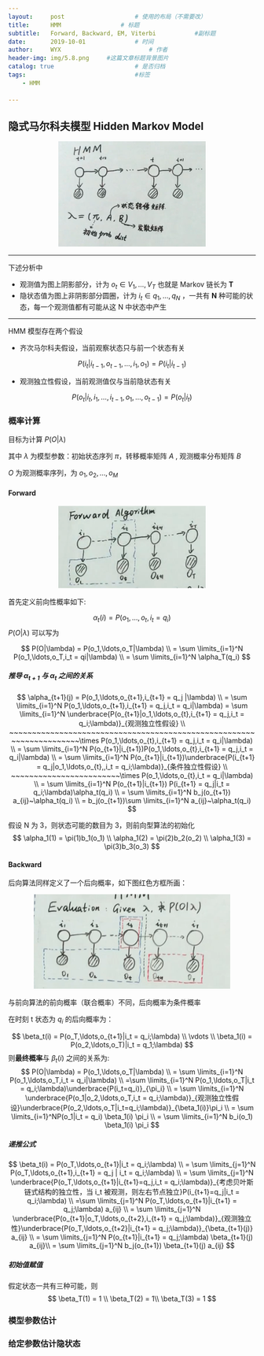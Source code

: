 ```yaml
---
layout:     post   				    # 使用的布局（不需要改）
title:      HMM 				# 标题 
subtitle:   Forward, Backward, EM, Viterbi           #副标题
date:       2019-10-01 				# 时间
author:     WYX 						# 作者
header-img: img/5.8.png 	#这篇文章标题背景图片
catalog: true 						# 是否归档
tags:								#标签
    - HMM

---
```




## 隐式马尔科夫模型 Hidden Markov Model 

<center>
    <img src = "https://github.com/joseph-mutu/Pics/raw/master/%E8%B4%9D%E5%8F%B6%E6%96%AF%E6%8E%A8%E6%96%AD/HMM1.jpg" width = "300"/>
</center>

---

下述分析中

- 观测值为图上阴影部分，计为 $o_t \in {V_1,\ldots,V_T}$ 也就是 Markov 链长为 **T**
- 隐状态值为图上非阴影部分圆圈，计为 $i_t \in q_1,\ldots,q_N$ ，一共有 **N** 种可能的状态，每一个观测值都有可能从这 N 中状态中产生

----

HMM 模型存在两个假设

- 齐次马尔科夫假设，当前观察状态只与前一个状态有关


$$
P(i_t| i_{t-1},o_{t-1},\ldots, i_1,o_1) = P(i_t|i_{t-1})
$$


- 观测独立性假设，当前观测值仅与当前隐状态有关

$$
P(o_t|i_t,i_{1},\ldots,i_{t-1},o_{1},\ldots,o_{t-1}) = P(o_t|i_t)
$$



### 概率计算

目标为计算 $P(O|\lambda)$

其中 $\lambda$ 为模型参数：初始状态序列 $\pi$，转移概率矩阵 $A$ , 观测概率分布矩阵 $B$

$O$ 为观测概率序列，为 $o_1,o_2,\ldots, o_M$

#### Forward 

<center>
    <img src = "https://github.com/joseph-mutu/Pics/raw/master/%E8%B4%9D%E5%8F%B6%E6%96%AF%E6%8E%A8%E6%96%AD/HMM2Forward.png" width = "300"/>
</center>

首先定义前向性概率如下:


$$
\alpha_t(i) = P(o_1,\ldots,o_t,i_t = q_i)
$$
$P(O|\lambda)$ 可以写为


$$
P(O|\lambda) = P(o_1,\ldots,o_T|\lambda) \\
= \sum \limits_{i=1}^N P(o_1,\ldots,o_T,i_t = qi|\lambda) \\
=  \sum \limits_{i=1}^N \alpha_T(q_i)
$$

##### 推导 $\alpha_{t+1}$ 与 $\alpha_t$ 之间的关系

$$
\alpha_{t+1}(j) = P(o_1,\ldots,o_{t+1},i_{t+1} = q_j |\lambda) \\
= \sum \limits_{i=1}^N P(o_1,\ldots,o_{t+1},i_{t+1} = q_j,i_t = q_i|\lambda)
= \sum \limits_{i=1}^N \underbrace{P(o_{t+1}|o_1,\ldots,o_{t},i_{t+1} = q_j,i_t = q_i;\lambda)}_{观测独立性假设} \\ ~~~~~~~~~~~~~~~~~~~~~~~~~~~~~~~~~~~~~~~~~~~~~~~~~~~~~~~~~~~~~~~~~~~~~\times P(o_1,\ldots,o_{t},i_{t+1} = q_j,i_t = q_i|\lambda) \\
=  \sum \limits_{i=1}^N P(o_{t+1}|i_{t+1})P(o_1,\ldots,o_{t},i_{t+1} = q_j,i_t = q_i|\lambda) \\
= \sum \limits_{i=1}^N P(o_{t+1}|i_{t+1})\underbrace{P(i_{t+1} = q_j|o_1,\ldots,o_{t},,i_t = q_i;\lambda)}_{条件独立性假设} \\ ~~~~~~~~~~~~~~~~~~~~~~~~\times P(o_1,\ldots,o_{t},i_t = q_i|\lambda)  \\
= \sum \limits_{i=1}^N P(o_{t+1}|i_{t+1}) P(i_{t+1} = q_j|i_t = q_i;\lambda)\alpha_t(q_i) \\
= \sum \limits_{i=1}^N b_j(o_{t+1}) a_{ij}~\alpha_t(q_i) \\
= b_j(o_{t+1})\sum \limits_{i=1}^N  a_{ij}~\alpha_t(q_i) 
$$

假设 N 为 3，则状态可能的数目为 3，则前向型算法的初始化
$$
\alpha_1(1) = \pi(1)b_1(o_1) \\
\alpha_1(2) = \pi(2)b_2(o_2) \\
\alpha_1(3) = \pi(3)b_3(o_3)
$$




#### Backward

后向算法同样定义了一个后向概率，如下图红色方框所画：

<center>
    <img src = "https://github.com/joseph-mutu/Pics/raw/master/%E8%B4%9D%E5%8F%B6%E6%96%AF%E6%8E%A8%E6%96%AD/HMM3Backward.jpg" width = "400"/>
</center>



与前向算法的前向概率（联合概率）不同，后向概率为条件概率

在时刻 t 状态为 $q_i$ 的后向概率为：


$$
\beta_t(i) = P(o_T,\ldots,o_{t+1}|i_t = q_i;\lambda) \\
\vdots \\
\beta_1(i) = P(o_2,\ldots,o_T)|i_t = q_1;\lambda)
$$
则**最终概率**与 $\beta_t(i)$ 之间的关系为:
$$
P(O|\lambda) = P(o_1,\ldots,o_T|\lambda) \\
= \sum \limits_{i=1}^N P(o_1,\ldots,o_T,i_t = q_i|\lambda) \\
=\sum \limits_{i=1}^N P(o_1,\ldots,o_T|i_t = q_i;\lambda)\underbrace{P(i_t=q_i)}_{\pi_i} \\
= \sum \limits_{i=1}^N \underbrace{P(o_1|o_2,\ldots,o_T,i_t = q_i;\lambda)}_{观测独立性假设}\underbrace{P(o_2,\ldots,o_T|i_t=q_i;\lambda)}_{\beta_1(i)}\pi_i \\
= \sum \limits_{i=1}^NP(o_1|i_t = q_i) \beta_1(i) \pi_i \\
= \sum \limits_{i=1}^N b_i(o_1) \beta_1(i) \pi_i
$$

##### 递推公式

$$
\beta_t(i) = P(o_T,\ldots,o_{t+1}|i_t = q_i;\lambda) \\
= \sum \limits_{j=1}^N P(o_T,\ldots,o_{t+1},i_{t+1} = q_j | i_t = q_i;\lambda) \\
= \sum \limits_{j=1}^N \underbrace{P(o_T,\ldots,o_{t+1}|i_{t+1}=q_j,i_t = q_i;\lambda)}_{考虑贝叶斯链式结构的独立性，当 i_t 被观测，则左右节点独立}P(i_{t+1}=q_j|i_t = q_i;\lambda) \\
=\sum \limits_{j=1}^N P(o_T,\ldots,o_{t+1}|i_{t+1} = q_j;\lambda) a_{ij} \\
= \sum \limits_{j=1}^N \underbrace{P(o_{t+1}|o_T,\ldots,o_{t+2},i_{t+1} = q_j;\lambda)}_{观测独立性}\underbrace{P(o_T,\ldots,o_{t+2}|i_{t+1} = q_j;\lambda)}_{\beta_{t+1}(j)} a_{ij} \\
= \sum \limits_{j=1}^N P(o_{t+1}|i_{t+1} = q_j;\lambda) \beta_{t+1}(j) a_{ij}\\
= \sum \limits_{j=1}^N b_j(o_{t+1}) \beta_{t+1}(j) a_{ij}
$$



##### 初始值赋值

假定状态一共有三种可能，则
$$
\beta_T(1) = 1 \\
\beta_T(2) = 1\\
\beta_T(3) = 1
$$


### 模型参数估计



### 给定参数估计隐状态